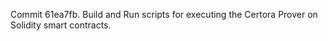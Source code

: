 Commit 61ea7fb.                    Build and Run scripts for executing the Certora Prover on Solidity smart contracts.